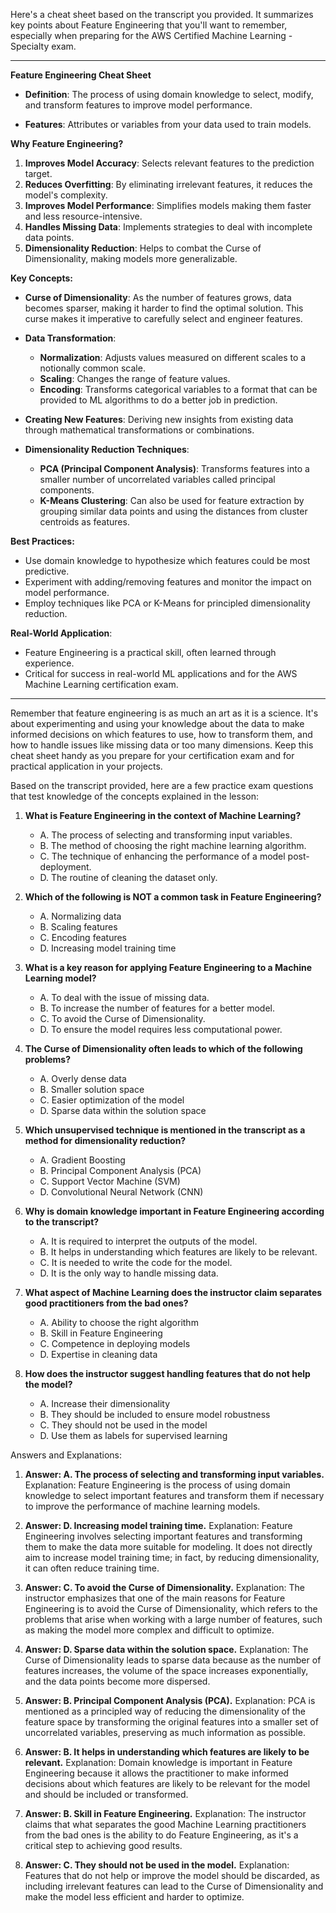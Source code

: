 Here's a cheat sheet based on the transcript you provided. It summarizes key points about Feature Engineering that you'll want to remember, especially when preparing for the AWS Certified Machine Learning - Specialty exam.

---

**Feature Engineering Cheat Sheet**

- **Definition**: The process of using domain knowledge to select, modify, and transform features to improve model performance.

- **Features**: Attributes or variables from your data used to train models.

**Why Feature Engineering?**

1. **Improves Model Accuracy**: Selects relevant features to the prediction target.
2. **Reduces Overfitting**: By eliminating irrelevant features, it reduces the model's complexity.
3. **Improves Model Performance**: Simplifies models making them faster and less resource-intensive.
4. **Handles Missing Data**: Implements strategies to deal with incomplete data points.
5. **Dimensionality Reduction**: Helps to combat the Curse of Dimensionality, making models more generalizable.

**Key Concepts:**

- **Curse of Dimensionality**: As the number of features grows, data becomes sparser, making it harder to find the optimal solution. This curse makes it imperative to carefully select and engineer features.

- **Data Transformation**:
  - **Normalization**: Adjusts values measured on different scales to a notionally common scale.
  - **Scaling**: Changes the range of feature values.
  - **Encoding**: Transforms categorical variables to a format that can be provided to ML algorithms to do a better job in prediction.

- **Creating New Features**: Deriving new insights from existing data through mathematical transformations or combinations.

- **Dimensionality Reduction Techniques**:
  - **PCA (Principal Component Analysis)**: Transforms features into a smaller number of uncorrelated variables called principal components.
  - **K-Means Clustering**: Can also be used for feature extraction by grouping similar data points and using the distances from cluster centroids as features.

**Best Practices:**

- Use domain knowledge to hypothesize which features could be most predictive.
- Experiment with adding/removing features and monitor the impact on model performance.
- Employ techniques like PCA or K-Means for principled dimensionality reduction.

**Real-World Application**:
- Feature Engineering is a practical skill, often learned through experience.
- Critical for success in real-world ML applications and for the AWS Machine Learning certification exam.

---

Remember that feature engineering is as much an art as it is a science. It's about experimenting and using your knowledge about the data to make informed decisions on which features to use, how to transform them, and how to handle issues like missing data or too many dimensions. Keep this cheat sheet handy as you prepare for your certification exam and for practical application in your projects.

Based on the transcript provided, here are a few practice exam questions that test knowledge of the concepts explained in the lesson:

1. **What is Feature Engineering in the context of Machine Learning?**
   - A. The process of selecting and transforming input variables.
   - B. The method of choosing the right machine learning algorithm.
   - C. The technique of enhancing the performance of a model post-deployment.
   - D. The routine of cleaning the dataset only.

2. **Which of the following is NOT a common task in Feature Engineering?**
   - A. Normalizing data
   - B. Scaling features
   - C. Encoding features
   - D. Increasing model training time

3. **What is a key reason for applying Feature Engineering to a Machine Learning model?**
   - A. To deal with the issue of missing data.
   - B. To increase the number of features for a better model.
   - C. To avoid the Curse of Dimensionality.
   - D. To ensure the model requires less computational power.

4. **The Curse of Dimensionality often leads to which of the following problems?**
   - A. Overly dense data
   - B. Smaller solution space
   - C. Easier optimization of the model
   - D. Sparse data within the solution space

5. **Which unsupervised technique is mentioned in the transcript as a method for dimensionality reduction?**
   - A. Gradient Boosting
   - B. Principal Component Analysis (PCA)
   - C. Support Vector Machine (SVM)
   - D. Convolutional Neural Network (CNN)

6. **Why is domain knowledge important in Feature Engineering according to the transcript?**
   - A. It is required to interpret the outputs of the model.
   - B. It helps in understanding which features are likely to be relevant.
   - C. It is needed to write the code for the model.
   - D. It is the only way to handle missing data.

7. **What aspect of Machine Learning does the instructor claim separates good practitioners from the bad ones?**
   - A. Ability to choose the right algorithm
   - B. Skill in Feature Engineering
   - C. Competence in deploying models
   - D. Expertise in cleaning data

8. **How does the instructor suggest handling features that do not help the model?**
   - A. Increase their dimensionality
   - B. They should be included to ensure model robustness
   - C. They should not be used in the model
   - D. Use them as labels for supervised learning

Answers and Explanations:
1. **Answer: A. The process of selecting and transforming input variables.**
   Explanation: Feature Engineering is the process of using domain knowledge to select important features and transform them if necessary to improve the performance of machine learning models.

2. **Answer: D. Increasing model training time.**
   Explanation: Feature Engineering involves selecting important features and transforming them to make the data more suitable for modeling. It does not directly aim to increase model training time; in fact, by reducing dimensionality, it can often reduce training time.

3. **Answer: C. To avoid the Curse of Dimensionality.**
   Explanation: The instructor emphasizes that one of the main reasons for Feature Engineering is to avoid the Curse of Dimensionality, which refers to the problems that arise when working with a large number of features, such as making the model more complex and difficult to optimize.

4. **Answer: D. Sparse data within the solution space.**
   Explanation: The Curse of Dimensionality leads to sparse data because as the number of features increases, the volume of the space increases exponentially, and the data points become more dispersed.

5. **Answer: B. Principal Component Analysis (PCA).**
   Explanation: PCA is mentioned as a principled way of reducing the dimensionality of the feature space by transforming the original features into a smaller set of uncorrelated variables, preserving as much information as possible.

6. **Answer: B. It helps in understanding which features are likely to be relevant.**
   Explanation: Domain knowledge is important in Feature Engineering because it allows the practitioner to make informed decisions about which features are likely to be relevant for the model and should be included or transformed.

7. **Answer: B. Skill in Feature Engineering.**
   Explanation: The instructor claims that what separates the good Machine Learning practitioners from the bad ones is the ability to do Feature Engineering, as it's a critical step to achieving good results.

8. **Answer: C. They should not be used in the model.**
   Explanation: Features that do not help or improve the model should be discarded, as including irrelevant features can lead to the Curse of Dimensionality and make the model less efficient and harder to optimize.
   